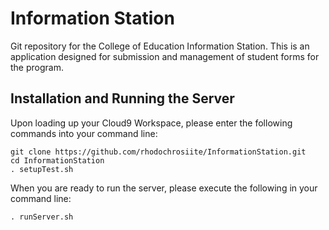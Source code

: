 Information Station
===================

Git repository for the College of Education Information Station. This is an application designed for submission and management of student forms for the program.

Installation and Running the Server
------------

Upon loading up your Cloud9 Workspace, please enter the following commands into your command line:

	git clone https://github.com/rhodochrosiite/InformationStation.git
	cd InformationStation
	. setupTest.sh

When you are ready to run the server, please execute the following in your command line:
	
	. runServer.sh 

